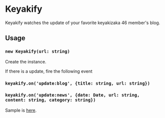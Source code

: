 # Keyakify

Keyakify watches the update of your favorite keyakizaka 46 member's blog.

## Usage

### `new Keyakify(url: string)`

Create the instance.

If there is a update, fire the following event

### `keyakify.on('update:blog', {title: string, url: string})`

### `keyakify.on('update:news', {date: Date, url: string, content: string, category: string})`

Sample is [here](./sample).